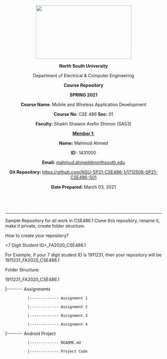<p style="text-align: center;">&nbsp;</p>
<p style="text-align: center;">&nbsp;</p>
<p align="center"><strong><img src="https://media.dhakatribune.com/uploads/2016/11/nsulogo.jpg" alt="" width="307" height="172" /></strong></p>



<p align="center"><strong>North South University</strong></p>
<p align="center">Department of Electrical &amp; Computer Engineering</p>
<p align="center"><strong>Course Repository</strong></p>
<p align="center"><strong>SPRING 2021 </strong></p>


<p align="center"><strong>Course Name</strong>: Mobile and Wireless Application Development </p>
<p align="center"><strong>Course No</strong>: CSE 486 <strong>Sec</strong><strong>:</strong> 01</p>
<p align="center"><strong>Faculty</strong>: Shaikh Shawon Arefin Shimon (SAS3)</p>
<p align="center"><strong><u>Member 1</u></strong><u>:</u></p>
<p align="center"><strong>Name</strong><strong>:</strong> Mahmud Ahmed</p>
<p align="center"><strong>ID</strong><strong>:&nbsp; </strong>1431000</p>
<p align="center"><strong>Email</strong><strong>:</strong> <a href="mailto:mahmud.ahmed@northsouth.edu">mahmud.ahmed@northsouth.edu</a></p>

<p align="center"><strong>Git Repository</strong><strong>: </strong><a href="https://github.com/NSU-SP21-CSE486-1/1712508-SP21-CSE486-S01">https://github.com/NSU-SP21-CSE486-1/1712508-SP21-CSE486-S01</a></p>

<p align="center"><strong>Date Prepared</strong><strong>: </strong>March 03, 2021</p>
<p><strong>&nbsp;</strong></p>
<p><strong>&nbsp;</strong></p>


--------------------------------------------------------------------------------------------

Sample Repository for all work in CSE486.1
Clone this repository, rename it, make it private, create folder structure.

How to create your repository?

<7 Digit Student ID>_FA2020_CSE486.1

For Example, if your 7 digit student ID is 1911231, then your repository will be 1911231_FA2020_CSE486.1

Folder Structure:

1911231_FA2020_CSE486.1

  |-------- Assignments
  
              |------------- Assignment 1
              
              |------------- Assignment 2
              
              |------------- Assignment 3
              
              |------------- Assignment 4
              
  |-------- Android Project
  
              |------------- README.md
              
              |------------- Project Code
              
                        
              
